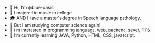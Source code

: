 - 👋 Hi, I’m @blue-oasis
- 🎼 I majored in music in college.
- 🎓 AND I have a master's degree in Speech language pathology.
- 🎒 But I am studying computer science again! 
- 👀 I’m interested in programming language, web, backend, sever, TTS
- 🌱 I’m currently learning JAVA, Python, HTML, CSS, javascript. 

<!---
blue-oasis/blue-oasis is a ✨ special ✨ repository because its `README.md` (this file) appears on your GitHub profile.
You can click the Preview link to take a look at your changes.
--->
